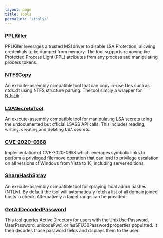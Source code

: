 ```yaml
---
layout: page
title: Tools
permalink: '/tools/'
---
```


### [PPLKiller](https://github.com/RedCursorSecurityConsulting/PPLKiller)
PPLKiller leverages a trusted MSI driver to disable LSA Protection; allowing credentials to be dumped from memory. The tool supports removing the Protected Process Light (PPL) attributes from any process and manipulating process tokens.

### [NTFSCopy](https://github.com/RedCursorSecurityConsulting/NTFSCopy)
An execute-assembly compatible tool that can copy in-use files such as ntds.dit using NTFS structure parsing. The tool simply a wrapper for [NtfsLib](https://github.com/LordMike/NtfsLib).

### [LSASecretsTool](https://github.com/Acebond/LSASecretsTool)
An execute-assembly compatible tool for manipulating LSA secrets using the undocumented but official LSASS API calls. This includes reading, writing, creating and deleting LSA secrets.

### [CVE-2020-0668](https://github.com/RedCursorSecurityConsulting/CVE-2020-0668)
Implementation of CVE-2020-0668 which leverages symbolic links to perform a privileged file move operation that can lead to privilege escalation on all versions of Windows from Vista to 10, including server editions.

### [SharpHashSpray](https://github.com/RedCursorSecurityConsulting/SharpHashSpray)
An execute-assembly compatible tool for spraying local admin hashes (NTLM). By default the tool will automatically fetch a list of all domain joined hosts to check. Alternatively a target range can be provided.

### [GetAdDecodedPassword](https://github.com/RedCursorSecurityConsulting/GetAdDecodedPassword)
This tool queries Active Directory for users with the UnixUserPassword, UserPassword, unicodePwd, or msSFU30Password properties populated. It then decodes those password fields and displays them to the user.

<!--kg-card-begin: html--><!--
GoMSBuild (Private)
Generate tailored MSBuild compatible project files for executing shellcode on endpoints running application whitelisting solutions. The tool employs a number of antivirus and EDR evasion techniques, including encryption of the shellcode, sandbox detection, environment keying and multiple shellcode injection methods.
--><!--kg-card-end: html-->